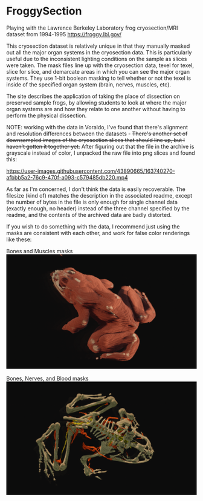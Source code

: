 # FroggySection
Playing with the Lawrence Berkeley Laboratory frog cryosection/MRI dataset from 1994-1995 https://froggy.lbl.gov/

This cryosection dataset is relatively unique in that they manually masked out all the major organ systems in the cryosection data. This is particularly useful due to the inconsistent lighting conditions on the sample as slices were taken. The mask files line up with the cryosection data, texel for texel, slice for slice, and demarcate areas in which you can see the major organ systems. They use 1-bit boolean masking to tell whether or not the texel is inside of the specified organ system (brain, nerves, muscles, etc).

The site describes the application of taking the place of dissection on preserved sample frogs, by allowing students to look at where the major organ systems are and how they relate to one another without having to perform the physical dissection.

NOTE: working with the data in Voraldo, I've found that there's alignment and resolution differences between the datasets - ~~There's another set of downsampled images of the cryosection slices that should line up, but I haven't gotten it together yet.~~ After figuring out that the file in the archive is grayscale instead of color, I unpacked the raw file into png slices and found this:

https://user-images.githubusercontent.com/43890665/163740270-afbbb5a2-76c9-470f-a093-c579485db220.mp4

As far as I'm concerned, I don't think the data is easily recoverable. The filesize (kind of) matches the description in the associated readme, except the number of bytes in the file is only enough for single channel data (exactly enough, no header) instead of the three channel specified by the readme, and the contents of the archived data are badly distorted.

If you wish to do something with the data, I recommend just using the masks are consistent with each other, and work for false color renderings like these:


Bones and Muscles masks
<img src="Voraldo Example/muscle_bone.png">

Bones, Nerves, and Blood masks
<img src="Voraldo Example/bones_nerves_blood.png">
